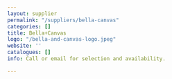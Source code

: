 ```yaml
---
layout: supplier
permalink: "/suppliers/bella-canvas"
categories: []
title: Bella+Canvas
logo: "/bella-and-canvas-logo.jpeg"
website: ''
catalogues: []
info: Call or email for selection and availability.

---
```

